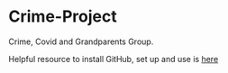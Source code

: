 # Crime-Project

Crime, Covid and Grandparents Group. 

Helpful resource to install GitHub, set up and use is [here](https://happygitwithr.com/install-git.html)
